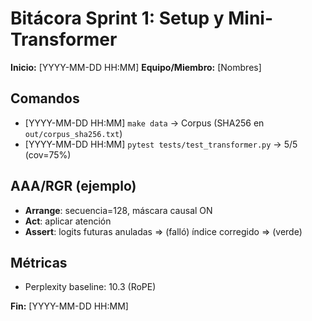 # Bitácora Sprint 1: Setup y Mini-Transformer

**Inicio:** [YYYY-MM-DD HH:MM] **Equipo/Miembro:** [Nombres]

## Comandos

- [YYYY-MM-DD HH:MM] `make data` -> Corpus (SHA256 en `out/corpus_sha256.txt`)
- [YYYY-MM-DD HH:MM] `pytest tests/test_transformer.py` -> 5/5 (cov=75%)

## AAA/RGR (ejemplo)

- **Arrange**: secuencia=128, máscara causal ON
- **Act**: aplicar atención
- **Assert**: logits futuras anuladas => (falló) índice corregido => (verde)

## Métricas

- Perplexity baseline: 10.3 (RoPE)

**Fin:** [YYYY-MM-DD HH:MM]
